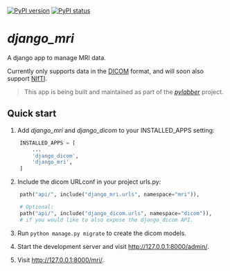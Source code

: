 [![PyPI version](https://img.shields.io/pypi/v/django-mri.svg)](https://pypi.python.org/pypi/django-mri/)
[![PyPI status](https://img.shields.io/pypi/status/django-mri.svg)](https://pypi.python.org/pypi/django-mri/)

# _django_mri_

A django app to manage MRI data.

Currently only supports data in the [DICOM](https://www.dicomstandard.org/) format, and will soon also support [NIfTI](https://nifti.nimh.nih.gov/).

> This app is being built and maintained as part of the [_pylabber_](https://github.com/ZviBaratz/pylabber) project.

## Quick start

1. Add _django_mri_ and _django_dicom_ to your INSTALLED_APPS setting:

```python
    INSTALLED_APPS = [
        ...
        'django_dicom',
        'django_mri',
    ]
```

2. Include the dicom URLconf in your project urls.py:

```python
    path("api/", include("django_mri.urls", namespace="mri")),

    # Optional:
    path("api/", include("django_dicom.urls", namespace="dicom")),
    # if you would like to also expose the django_dicom API.
```

3. Run `python manage.py migrate` to create the dicom models.

4. Start the development server and visit http://127.0.0.1:8000/admin/.

5. Visit http://127.0.0.1:8000/mri/.
